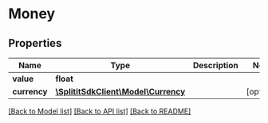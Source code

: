 # Money

## Properties
Name | Type | Description | Notes
------------ | ------------- | ------------- | -------------
**value** | **float** |  | 
**currency** | [**\SplititSdkClient\Model\Currency**](Currency.md) |  | [optional] 

[[Back to Model list]](../README.md#documentation-for-models) [[Back to API list]](../README.md#documentation-for-api-endpoints) [[Back to README]](../README.md)


